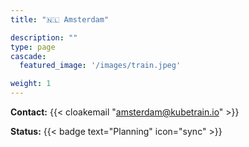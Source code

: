 ```yaml
---
title: "🇳🇱 Amsterdam"

description: ""
type: page
cascade:
  featured_image: '/images/train.jpeg'

weight: 1
---
```


**Contact:** {{< cloakemail "amsterdam@kubetrain.io" >}}

**Status:** {{< badge text="Planning" icon="sync" >}}

<!--more-->
